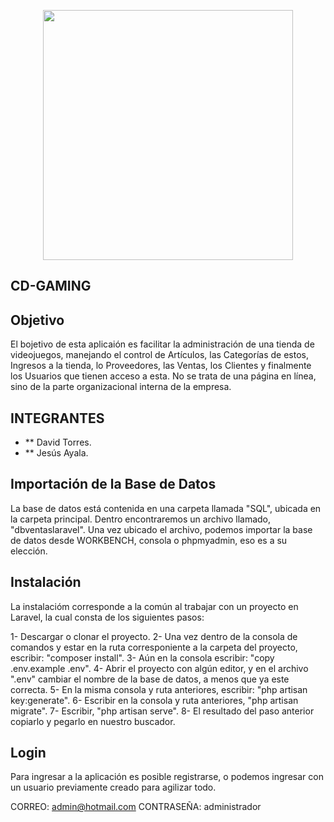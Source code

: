 <p align="center"><img src="https://i.pinimg.com/originals/26/93/36/269336758498636bb90a7a21d0aa6a4d.jpg" width="400"></p>

## CD-GAMING
## Objetivo

El bojetivo de esta aplicaión es facilitar la administración de una tienda de videojuegos, manejando el control de Artículos, las Categorías de estos, Ingresos a la tienda, lo Proveedores, las Ventas, los Clientes y finalmente los Usuarios que tienen acceso a esta.
No se trata de una página en línea, sino de la parte organizacional interna de la empresa.

## INTEGRANTES

- ** David Torres.
- ** Jesús Ayala.

## Importación de la Base de Datos

La base de datos está contenida en una carpeta llamada "SQL", ubicada en la carpeta principal. Dentro encontraremos un archivo llamado, "dbventaslaravel".
Una vez ubicado el archivo, podemos importar la base de datos desde WORKBENCH, consola o phpmyadmin, eso es a su elección.

## Instalación

La instalacióm corresponde a la común al trabajar con un proyecto en Laravel, la cual consta de los siguientes pasos:

1- Descargar o clonar el proyecto.
2- Una vez dentro de la consola de comandos y estar en la ruta corresponiente a la carpeta del proyecto, escribir: "composer install".
3- Aún en la consola escribir: "copy .env.example .env".
4- Abrir el proyecto con algún editor, y en el archivo ".env" cambiar el nombre de la base de datos, a menos que ya este correcta.
5- En la misma consola y ruta anteriores, escribir: "php artisan key:generate".
6- Escribir en  la consola y ruta anteriores, "php artisan migrate".
7- Escribir, "php artisan serve".
8- El resultado del paso anterior copiarlo y pegarlo en nuestro buscador.

## Login

Para ingresar a la aplicación es posible registrarse, o podemos ingresar con un usuario previamente creado para agilizar todo.

CORREO: admin@hotmail.com
CONTRASEÑA: administrador

